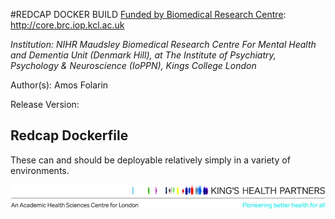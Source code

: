 #REDCAP DOCKER BUILD
[Funded by Biomedical Research Centre](http://core.brc.iop.kcl.ac.uk): http://core.brc.iop.kcl.ac.uk

*Institution: NIHR Maudsley Biomedical Research Centre For Mental Health and Dementia Unit (Denmark Hill), at The Institute of Psychiatry, Psychology & Neuroscience (IoPPN), Kings College London* 

Author(s): Amos Folarin

Release Version:

## Redcap Dockerfile
These can and should be deployable relatively simply in a variety of environments.
    
   
![Kings Health Partners](figures/brc-u-logos/KHP_M_oneline_descriptor_strapline_hr_CMYK-e1409244956134.jpg)
